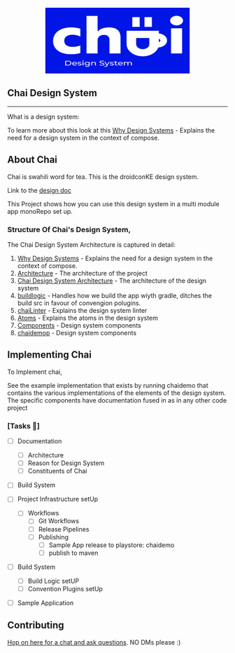<p align="center">
  <a href="https://github.com/droidconKE/droidconKE2022Android">
    <img src="https://raw.githubusercontent.com/droidconKE/iconPack/master/images/chaicover.png" alt="Chai Design Logo" width=330 height=150>
  </a>

## Chai Design System
---

What is a design system:

To learn more about this look at this [Why Design Systems](https://github.com/droidconKE/chai/blob/master/docs/whyDesignSystems.md) -  Explains the need for a design system in the context of compose.

## About Chai

Chai is swahili word for tea.
This is the droidconKE design system.

Link to the [design doc](https://xd.adobe.com/view/eb1ed4ed-fd4d-4ba2-b2f7-a91c7379a022-be4d/screen/cfea72b5-9007-4335-ae86-9162594c094f/)


This Project shows how you can use this design system in a multi module app monoRepo set up.


### Structure Of Chai's Design System,

The Chai Design System Architecture is captured in detail:
1. [Why Design Systems](https://github.com/droidconKE/chai/blob/master/docs/whyDesignSystems.md) -  Explains the need for a design system in the context of compose.
2. [Architecture](https://github.com/droidconKE/chai/blob/master/docs/architecture.md) -  The architecture of the project
3. [Chai Design System Architecture](https://github.com/droidconKE/chai/blob/master/docs/chaiArchitecture.md) -  The architecture of the design system
4. [buildlogic](https://github.com/droidconKE/chai/blob/master/docs/buildlogic.md) -  Handles how we build the app wiyth gradle, ditches the build src in favour of convengion polugins.
5. [chaiLinter](https://github.com/droidconKE/chai/blob/master/docs/chaiLinter.md) -  Explains the design system linter
6. [Atoms](https://github.com/droidconKE/chai/blob/master/docs/atoms.md) - Explains the atoms in the design system
7. [Components](https://github.com/droidconKE/chai/blob/master/docs/components.md) -  Design system components
8. [chaidemop](https://github.com/droidconKE/chai/blob/master/docs/components.md) -  Design system components

## Implementing Chai

To Implement chai,

See the example implementation that  exists by running chaidemo that contains the various implementations of the elements of the design system.
The specific components have documentation fused in as in any other code project

### [Tasks 🚧]
- [ ] Documentation
  - [ ] Architecture
  - [ ] Reason for Design System
  - [ ] Constituents of Chai
- [ ] Build System
- [ ] Project Infrastructure setUp
  - [ ] Workflows
    - [ ] Git Workflows
    - [ ] Release Pipelines
    - [ ] Publishing
      - [ ] Sample App release to playstore: chaidemo
      - [ ] publish to maven
- [ ] Build System
  - [ ] Build Logic setUP
  - [ ] Convention Plugins setUp
- [ ] Sample Application


## Contributing
 [Hop on here for a chat and ask questions](https://github.com/droidconKE/chai/discussions). NO DMs please :)


